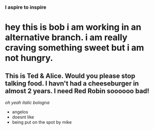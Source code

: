 

### I aspire to inspire

# hey this is bob i am working in an alternative branch. i am really craving something sweet but i am not hungry.

## This is Ted & Alice. Would you please stop talking food. I havn't had a cheeseburger in almost 2 years. I need Red Robin soooooo bad!

*oh yeah italic bologna* 

- angelos
- doesnt like
- being put on the spot by mike 

